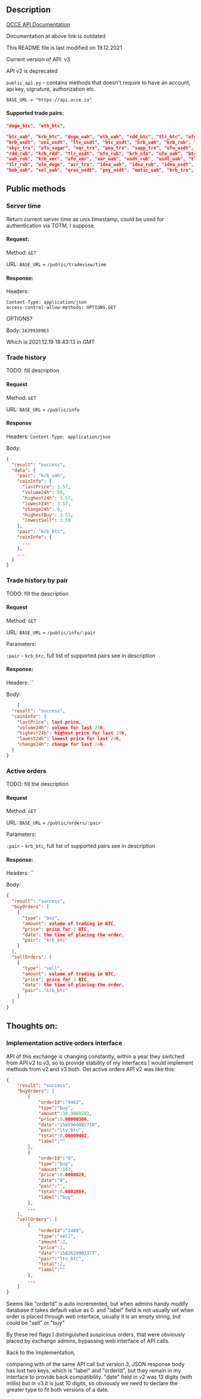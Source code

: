 ## Description

[OCCE API Documentation](https://www.occe.io/info#api)

Documentation at above link is outdated

This README file is last modified on 19.12.2021

Current version of API: v3

API v2 is deprecated

`public_api.py` - contains methods that doesn't require to have an account, 
api key, signature, authorization etc.

`BASE_URL = "https://api.occe.io"`

#### Supported trade pairs:

```json
"doge_btc", "eth_btc",

"btc_uah", "krb_btc", "doge_uah", "eth_uah", "rdd_btc", "tlr_btc", "ufo_btc",
"krb_usdt", "uni_usdt", "ltv_usdt", "btc_usdt", "krb_uah", "krb_rub", "krb_tlr",
"skyr_trx", "ufo_sugar", "vqr_trx", "pny_trx", "sapp_trx", "ufo_usdt", "rdd_uah",
"rdd_rub", "krb_rdd", "tlr_usdt", "ufo_rub", "krb_ufo", "ufo_uah", "btc_rub",
"uah_rub", "krb_xmr", "ufo_xmr", "xmr_uah", "usdt_rub", "usdt_uah", "tlr_uah",
"tlr_rub", "ufo_doge", "azr_trx", "idna_uah", "idna_rub", "idna_usdt", "trx_uah",
"bnb_uah", "sol_uah", "qrax_usdt", "pny_usdt", "matic_uah", "krb_trx", "ufo_trx",
```

## Public methods

### Server time

Return current server time as unix timestamp, could be used for authentication 
via TOTM, I suppose.

#### Request:

Method: `GET`

URL: `BASE_URL` + `/public/tradeview/time`

#### Response:

Headers:

```
Content-Type: application/json
access-control-allow-methods: OPTIONS,GET
```

OPTIONS?

Body: `1639938963`

Which is 2021.12.19 18:43:13 in GMT

### Trade history

TODO: fill description

#### Request

Method: `GET`

URL: `BASE_URL` + `/public/info`

#### Response

Headers: `Content-Type: application/json`

Body:

```json
{
  "result": "success",
  "data": {
    "pair": "krb_uah",
    "coinInfo": {
      "lastPrice": 3.57,
      "volume24h": 50,
      "highest24h": 3.57,
      "lowest24h": 3.57,
      "change24h": 0,
      "highestBuy": 3.53,
      "lowestSell": 3.59
    },
    "pair": "krb_btc",
    "coinInfo": {
      ...
    },
    ...
  }
}
```

### Trade history by pair

TODO: fill the description

#### Request

Method: `GET`

URL: `BASE_URL` + `/public/info/:pair`

Parameters:

`:pair` - `krb_btc`, full list of supported pairs see in description

#### Response:

Headers: ``

Body:

```json
    {
  "result": "success",
  "coinInfo": {
    "lastPrice": last price,
    "volume24h": volume for last 24h,
    "highest24h": highest price for last 24h,
    "lowest24h": lowest price for last 24h,
    "change24h": change for last 24h
  }
}
```

### Active orders

TODO: fill the description

#### Request

Method: `GET`

URL: `BASE_URL` + `/public/orders/:pair`

Parameters:

`:pair` - `krb_btc`, full list of supported pairs see in description

#### Response:

Headers: ``

Body:

```json
{
  "result": "success",
  "buyOrders": [
    {
      "type": "buy",
      "amount": volume of trading in BTC,
      "price": price for 1 BTC,
      "date": the time of placing the order,
      "pair": "krb_btc"
    }
  ],
  "sellOrders": [
    {
      "type": "sell",
      "amount": volume of trading in BTC,
      "price": price for 1 BTC,
      "date": the time of placing the order,
      "pair": "krb_btc"
    }
  ]
}
```

## Thoughts on:

### Implementation active orders interface

API of this exchange is changing constantly, within a year they switched 
from API v2 to v3, so to provide stability of my interfaces I would 
implement methods from v2 and v3 both. Get active orders API v2 was like this:

```json
{
    "result": "success",
    "buyOrders": [
        {
            "orderId":"4463",
            "type":"buy",
            "amount":30.9869281,
            "price":0.00000306,
            "date":"1585964082710",
            "pair":"ltv_btc",
            "total":0.00009482,
            "label":""
        },
        {
            "orderId":"0",
            "type":"buy",
            "amount":103,
            "price":0.0000028,
            "date":"0",
            "pair":"",
            "total":0.0002884,
            "label":"buy"
        },
        ...
    ],
    "sellOrders": [
        {
            "orderId":"2489",
            "type":"sell",
            "amount":2,
            "price":1,
            "date":"1582629903377",
            "pair":"ltv_btc",
            "total":2,
            "label":""
        },
        ...
    ]
}
```

Seems like "orderId" is auto incremented, but when admins handy modify database
it takes default value as 0.
and "label" field is not usually set when order is placed through web 
interface,
usually it is an empty string, but could be "sell" or "buy"

By these red flags I distinguished suspicious orders, that were obviously 
placed by exchange admins, bypassing web interface of API calls.

Back to the Implementation,

comparing with of the same API call but version 3, JSON response body has 
lost two keys, which is "label" and "orderId", but they remain in my 
interface to provide back compatibility. "date" field in v2 was 13 digits 
(with millis) but in v3 it is just 10 digits, so obviously we need to 
declare the greater type to fit both versions of a date.
